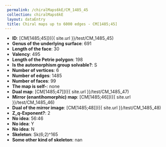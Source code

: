 ```yaml
--- 
 permalink: /chiralMaps6kE/CM_1485_45 
 collection: chiralMaps6kE
 layout: dataEntry
 title: Chiral maps up to 6000 edges - CM[1485;45]
---
```


- **ID**: [CM[1485;45]]({{ site.url }}/test/CM_1485_45)
- **Genus of the underlying surface**: 691
- **Length of the face**: 30
- **Valency**: 495
- **Length of the Petrie polygon**: 198
- **Is the automorphism group solvable?**: S
- **Number of vertices**: 6
- **Number of edges**: 1485
- **Number of faces**: 99
- **The map is self-**: none
- **Dual map**: [CM[1485;47]]({{ site.url }}/test/CM_1485_47)
- **Mirror (enantihomorphic) map**: [CM[1485;46]]({{ site.url }}/test/CM_1485_46)
- **Dual of the mirror image**: [CM[1485;48]]({{ site.url }}/test/CM_1485_48)
- **Z_q-Exponent?**: 2
- **No idea**:  56:46
- **No idea**: Y
- **No idea**: N
- **Skeleton**: Sk(6;2)^165
- **Some other kind of skeleton**: nan
